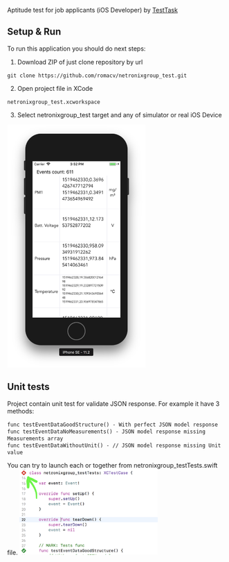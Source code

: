 Aptitude test for job applicants (iOS Developer) by [TestTask](https://github.com/netronixgroup/ios-dev/blob/master/TestTask.md)

## Setup & Run
To run this application you should do next steps:
1. Download ZIP of just clone repository by url
```
git clone https://github.com/romacv/netronixgroup_test.git
```
2. Open project file in XCode
```
netronixgroup_test.xcworkspace
```
3. Select netronixgroup_test target and any of simulator or real iOS Device 
<img src="https://raw.githubusercontent.com/romacv/netronixgroup_test/master/Screen%20Shot%202018-02-24%20at%2015.52.18.png" width="320">


## Unit tests
Project contain unit test for validate JSON response.
For example it have 3 methods:
```
func testEventDataGoodStructure() - With perfect JSON model response
func testEventDataNoMeasurements() - JSON model response missing Measurements array
func testEventDataWithoutUnit() - // JSON model response missing Unit value
```
You can try to launch each or together from netronixgroup_testTests.swift file.
<img src="https://raw.githubusercontent.com/romacv/netronixgroup_test/master/Screen%20Shot%202018-02-24%20at%2015.59.07.png" width="320">
